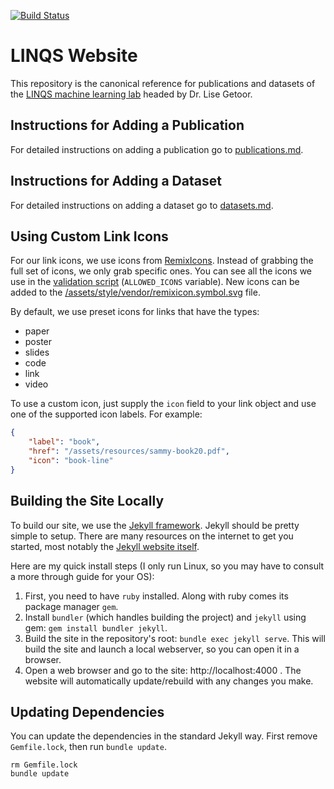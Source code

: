 [![Build Status](https://travis-ci.com/linqs/linqs-website.svg?branch=master)](https://travis-ci.com/linqs/linqs-website)

# LINQS Website

This repository is the canonical reference for publications and datasets of the [LINQS machine learning lab](https://linqs.soe.ucsc.edu/) headed by Dr. Lise Getoor.

## Instructions for Adding a Publication

For detailed instructions on adding a publication go to [publications.md](publications.md).

## Instructions for Adding a Dataset

For detailed instructions on adding a dataset go to [datasets.md](datasets.md).

## Using Custom Link Icons

For our link icons, we use icons from [RemixIcons](https://remixicon.com/).
Instead of grabbing the full set of icons, we only grab specific ones.
You can see all the icons we use in the [validation script](_scripts/utils.py) (`ALLOWED_ICONS` variable).
New icons can be added to the [/assets/style/vendor/remixicon.symbol.svg](assets/style/vendor/remixicon.symbol.svg) file.

By default, we use preset icons for links that have the types:
- paper
- poster
- slides
- code
- link
- video

To use a custom icon, just supply the `icon` field to your link object and use one of the supported icon labels.
For example:
```json
{
    "label": "book",
    "href": "/assets/resources/sammy-book20.pdf",
    "icon": "book-line"
}
```

## Building the Site Locally

To build our site, we use the [Jekyll framework](https://jekyllrb.com/).
Jekyll should be pretty simple to setup.
There are many resources on the internet to get you started, most notably the [Jekyll website itself](https://jekyllrb.com/docs/step-by-step/01-setup/).

Here are my quick install steps (I only run Linux, so you may have to consult a more through guide for your OS):
1) First, you need to have `ruby` installed. Along with ruby comes its package manager `gem`.
2) Install `bundler` (which handles building the project) and `jekyll` using gem: `gem install bundler jekyll`.
3) Build the site in the repository's root: `bundle exec jekyll serve`. This will build the site and launch a local webserver, so you can open it in a browser.
4) Open a web browser and go to the site: http://localhost:4000 . The website will automatically update/rebuild with any changes you make.

## Updating Dependencies

You can update the dependencies in the standard Jekyll way.
First remove `Gemfile.lock`,
then run `bundle update`.
```
rm Gemfile.lock
bundle update
```
